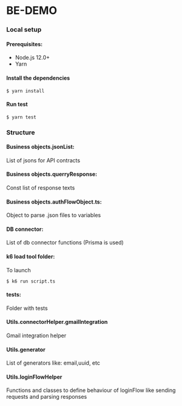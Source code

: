 # BE-DEMO
### Local setup

#### Prerequisites:
- Node.js 12.0+
- Yarn

#### Install the dependencies
```console
$ yarn install
```

#### Run test
```console
$ yarn test
```

### Structure

#### Business objects.jsonList:
List of jsons for API contracts

#### Business objects.querryResponse:
Const list of response texts

#### Business objects.authFlowObject.ts:
Object to parse .json files to variables 

#### DB connector:
List of db connector functions (Prisma is used)

#### k6 load tool folder:
To launch
```console
$ k6 run script.ts
```

#### tests:
Folder with tests

#### Utils.connectorHelper.gmailIntegration
Gmail integration helper

#### Utils.generator
List of generators like: email,uuid, etc

#### Utils.loginFlowHelper
Functions and classes to define behaviour of loginFlow like sending requests and parsing responses
